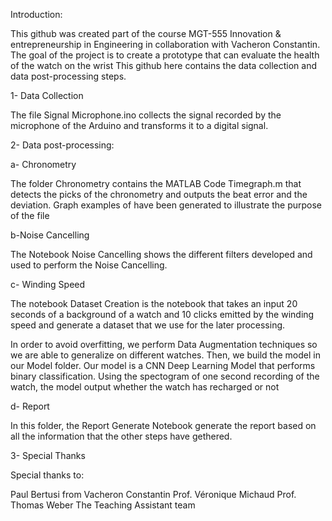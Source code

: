 Introduction:

This github was created part of the course MGT-555 Innovation & entrepreneurship in Engineering in collaboration with Vacheron Constantin. The goal of the project is to create a prototype that can evaluate the health of the watch on the wrist
This github here contains the data collection and data post-processing steps.

1- Data Collection

The file Signal Microphone.ino collects the signal recorded by the microphone of the Arduino and transforms it to a digital  signal.

2- Data  post-processing:

a- Chronometry

The folder Chronometry contains the MATLAB Code Timegraph.m that detects the picks of the chronometry and outputs the beat error and the deviation. Graph examples of have been generated to illustrate the purpose of the file

b-Noise Cancelling

The Notebook Noise Cancelling shows the different filters developed and used to perform the Noise Cancelling.

c- Winding Speed

The notebook  Dataset Creation is the notebook that takes an input 20 seconds of a background of a watch and 10 clicks emitted by the winding speed and generate a dataset that we use for the later processing.

In order to avoid overfitting, we perform Data Augmentation techniques so we are able to generalize on different watches. 
Then, we build the model in our Model folder. Our model is a CNN Deep Learning Model that performs binary classification. Using the spectogram of one second recording of the watch, the model output whether the watch has recharged or not

d- Report

In this folder, the Report Generate Notebook generate the report based on all the information that the other steps have gethered.

3- Special Thanks

Special thanks to:

Paul Bertusi from Vacheron Constantin
Prof. Véronique Michaud
Prof. Thomas Weber
The Teaching Assistant team

 	 
